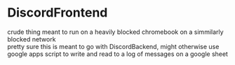 # DiscordFrontend
crude thing meant to run on a heavily blocked chromebook on a simmilarly blocked network <br>
pretty sure this is meant to go with DiscordBackend, might otherwise use google apps script to write and read to a log of messages on a google sheet <br>
